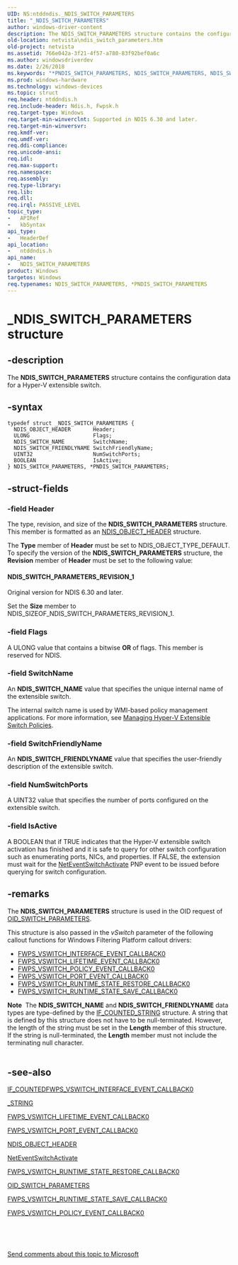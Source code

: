 ```yaml
---
UID: NS:ntddndis._NDIS_SWITCH_PARAMETERS
title: "_NDIS_SWITCH_PARAMETERS"
author: windows-driver-content
description: The NDIS_SWITCH_PARAMETERS structure contains the configuration data for a Hyper-V extensible switch.
old-location: netvista\ndis_switch_parameters.htm
old-project: netvista
ms.assetid: 766e042a-3f21-4f57-a780-83f92bef0a6c
ms.author: windowsdriverdev
ms.date: 2/26/2018
ms.keywords: "*PNDIS_SWITCH_PARAMETERS, NDIS_SWITCH_PARAMETERS, NDIS_SWITCH_PARAMETERS structure [Network Drivers Starting with Windows Vista], PNDIS_SWITCH_PARAMETERS, PNDIS_SWITCH_PARAMETERS structure pointer [Network Drivers Starting with Windows Vista], _NDIS_SWITCH_PARAMETERS, netvista.ndis_switch_parameters, ntddndis/NDIS_SWITCH_PARAMETERS, ntddndis/PNDIS_SWITCH_PARAMETERS"
ms.prod: windows-hardware
ms.technology: windows-devices
ms.topic: struct
req.header: ntddndis.h
req.include-header: Ndis.h, Fwpsk.h
req.target-type: Windows
req.target-min-winverclnt: Supported in NDIS 6.30 and later.
req.target-min-winversvr: 
req.kmdf-ver: 
req.umdf-ver: 
req.ddi-compliance: 
req.unicode-ansi: 
req.idl: 
req.max-support: 
req.namespace: 
req.assembly: 
req.type-library: 
req.lib: 
req.dll: 
req.irql: PASSIVE_LEVEL
topic_type:
-	APIRef
-	kbSyntax
api_type:
-	HeaderDef
api_location:
-	ntddndis.h
api_name:
-	NDIS_SWITCH_PARAMETERS
product: Windows
targetos: Windows
req.typenames: NDIS_SWITCH_PARAMETERS, *PNDIS_SWITCH_PARAMETERS
---
```


# _NDIS_SWITCH_PARAMETERS structure


## -description


The <b>NDIS_SWITCH_PARAMETERS</b> structure contains the configuration data for a Hyper-V extensible switch.


## -syntax


````
typedef struct _NDIS_SWITCH_PARAMETERS {
  NDIS_OBJECT_HEADER       Header;
  ULONG                    Flags;
  NDIS_SWITCH_NAME         SwitchName;
  NDIS_SWITCH_FRIENDLYNAME SwitchFriendlyName;
  UINT32                   NumSwitchPorts;
  BOOLEAN                  IsActive;
} NDIS_SWITCH_PARAMETERS, *PNDIS_SWITCH_PARAMETERS;
````


## -struct-fields




### -field Header

The type, revision, and size of the <b>NDIS_SWITCH_PARAMETERS</b> structure. This member is formatted as an <a href="..\ntddndis\ns-ntddndis-_ndis_object_header.md">NDIS_OBJECT_HEADER</a> structure.

The <b>Type</b> member of <b>Header</b> must be set to NDIS_OBJECT_TYPE_DEFAULT. To specify the version of the <b>NDIS_SWITCH_PARAMETERS</b> structure, the <b>Revision</b> member of <b>Header</b> must be set to the following value: 





#### NDIS_SWITCH_PARAMETERS_REVISION_1

Original version for NDIS 6.30 and later.

Set the <b>Size</b> member to NDIS_SIZEOF_NDIS_SWITCH_PARAMETERS_REVISION_1.


### -field Flags

A ULONG value that contains a bitwise <b>OR</b> of flags. This member is reserved for NDIS.




### -field SwitchName

 An <b>NDIS_SWITCH_NAME</b> value that specifies the unique internal name of the extensible switch.

The internal switch name is used by WMI-based policy management applications. For more information, see <a href="https://msdn.microsoft.com/F58A4BC0-C5C6-440D-BEA3-2224F7051BA5">Managing Hyper-V Extensible Switch Policies</a>.


### -field SwitchFriendlyName

 An <b>NDIS_SWITCH_FRIENDLYNAME</b> value that specifies the user-friendly description of the extensible switch.


### -field NumSwitchPorts

A UINT32 value that specifies the number of ports configured on the extensible switch.


### -field IsActive

A BOOLEAN that if TRUE indicates that the Hyper-V extensible switch activation has finished and it is safe to query for other switch configuration such as enumerating ports, NICs, and properties. If FALSE, the extension must wait for the <a href="..\ndis\ns-ndis-_net_pnp_event.md">NetEventSwitchActivate</a> PNP event to be issued before querying for switch configuration. 


## -remarks



The <b>NDIS_SWITCH_PARAMETERS</b> structure is used in the 
    OID request of <a href="https://msdn.microsoft.com/library/windows/hardware/hh598270">OID_SWITCH_PARAMETERS</a>.

This structure is also passed in the <i>vSwitch</i> parameter of the following callout functions for Windows Filtering Platform callout drivers:<ul>
<li>
<a href="..\fwpsk\nc-fwpsk-fwps_vswitch_interface_event_callback0.md">FWPS_VSWITCH_INTERFACE_EVENT_CALLBACK0</a>
</li>
<li>
<a href="..\fwpsk\nc-fwpsk-fwps_vswitch_lifetime_event_callback0.md">FWPS_VSWITCH_LIFETIME_EVENT_CALLBACK0</a>
</li>
<li>
<a href="..\fwpsk\nc-fwpsk-fwps_vswitch_policy_event_callback0.md">FWPS_VSWITCH_POLICY_EVENT_CALLBACK0</a>
</li>
<li>
<a href="..\fwpsk\nc-fwpsk-fwps_vswitch_port_event_callback0.md">FWPS_VSWITCH_PORT_EVENT_CALLBACK0</a>
</li>
<li>
<a href="..\fwpsk\nc-fwpsk-fwps_vswitch_runtime_state_restore_callback0.md">FWPS_VSWITCH_RUNTIME_STATE_RESTORE_CALLBACK0</a>
</li>
<li>
<a href="..\fwpsk\nc-fwpsk-fwps_vswitch_runtime_state_save_callback0.md">FWPS_VSWITCH_RUNTIME_STATE_SAVE_CALLBACK0</a>
</li>
</ul>


<div class="alert"><b>Note</b>  The <b>NDIS_SWITCH_NAME</b> and  <b>NDIS_SWITCH_FRIENDLYNAME</b> data types are type-defined by the <a href="https://msdn.microsoft.com/library/windows/hardware/hh451419">IF_COUNTED_STRING</a> structure. A string that is defined by this structure does not have to be null-terminated. However, the length of the string must be set in the <b>Length</b> member of this structure. If the string is null-terminated, the <b>Length</b> member must not include the terminating null character.

</div>
<div> </div>



## -see-also

<a href="..\fwpsk\nc-fwpsk-fwps_vswitch_interface_event_callback0.md">IF_COUNTEDFWPS_VSWITCH_INTERFACE_EVENT_CALLBACK0</a>



<a href="https://msdn.microsoft.com/44B59154-C5CA-42F0-A972-021833E29D81">_STRING</a>



<a href="..\fwpsk\nc-fwpsk-fwps_vswitch_lifetime_event_callback0.md">FWPS_VSWITCH_LIFETIME_EVENT_CALLBACK0</a>



<a href="..\fwpsk\nc-fwpsk-fwps_vswitch_port_event_callback0.md">FWPS_VSWITCH_PORT_EVENT_CALLBACK0</a>



<a href="..\ntddndis\ns-ntddndis-_ndis_object_header.md">NDIS_OBJECT_HEADER</a>



<a href="..\ndis\ns-ndis-_net_pnp_event.md">NetEventSwitchActivate</a>



<a href="..\fwpsk\nc-fwpsk-fwps_vswitch_runtime_state_restore_callback0.md">FWPS_VSWITCH_RUNTIME_STATE_RESTORE_CALLBACK0</a>



<a href="https://msdn.microsoft.com/library/windows/hardware/hh598270">OID_SWITCH_PARAMETERS</a>



<a href="..\fwpsk\nc-fwpsk-fwps_vswitch_runtime_state_save_callback0.md">FWPS_VSWITCH_RUNTIME_STATE_SAVE_CALLBACK0</a>



<a href="..\fwpsk\nc-fwpsk-fwps_vswitch_policy_event_callback0.md">FWPS_VSWITCH_POLICY_EVENT_CALLBACK0</a>



<b></b>



 

 

<a href="mailto:wsddocfb@microsoft.com?subject=Documentation%20feedback [netvista\netvista]:%20NDIS_SWITCH_PARAMETERS structure%20 RELEASE:%20(2/26/2018)&amp;body=%0A%0APRIVACY STATEMENT%0A%0AWe use your feedback to improve the documentation. We don't use your email address for any other purpose, and we'll remove your email address from our system after the issue that you're reporting is fixed. While we're working to fix this issue, we might send you an email message to ask for more info. Later, we might also send you an email message to let you know that we've addressed your feedback.%0A%0AFor more info about Microsoft's privacy policy, see http://privacy.microsoft.com/en-us/default.aspx." title="Send comments about this topic to Microsoft">Send comments about this topic to Microsoft</a>

